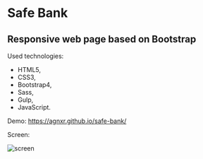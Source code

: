 # Safe Bank

## Responsive web page based on Bootstrap

Used technologies:

* HTML5,
* CSS3,
* Bootstrap4,
* Sass,
* Gulp,
* JavaScript.

Demo: https://agnxr.github.io/safe-bank/

Screen:

![screen](https://user-images.githubusercontent.com/32043294/35222718-17a84fba-ff7f-11e7-895d-15e498b4c28a.png)




